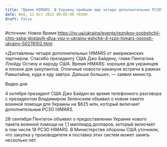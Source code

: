 ```yaml
---
title: "Время HIMARS. В Украину прибыли еще четыре дополнительные РСЗО"
date: Wed, 12 Oct 2022 00:05:00 +0300
draft: false
---
```

Источник: Новое Время https://nv.ua/ukraine/events/reznikov-soobshchil-chto-ssha-dostavili-dlya-vsu-v-ukrainu-eshche-4-rszo-himars-novosti-ukrainy-50276102.html


«Доставлены четыре дополнительных HIMARS от американских партнеров. Спасибо президенту США Джо Байдену, главе Пентагона Ллойду Остину и народу США. Время HIMARS: хорошее для украинцев и плохое для оккупантов. Отличные новости накануне встречи в рамках Рамштайна, куда я еду завтра. Дальше больше», — заявил министр.

 Видео дня   

4 октября президент США Джо Байден во время телефонного разговора с президентом Владимиром Зеленским объявил о новом пакете военной помощи для Украины на $625 млн, который включает дополнительные РСЗО HIMARS.

28 сентября Пентагон объявил о предоставлении Украине нового пакета военной помощи на 1,1 миллиард долларов, который включает в том числе 18 РСЗО HIMARS. В Министерстве обороны США уточнили, что закупка у производителя и поставка этих систем может занять несколько лет.
